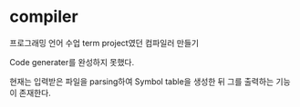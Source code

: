 # compiler
프로그래밍 언어 수업 term project였던 컴파일러 만들기

Code generater를 완성하지 못했다. <br>

현재는 입력받은 파일을 parsing하여 Symbol table을 생성한 뒤 그를 출력하는 기능이 존재한다.
